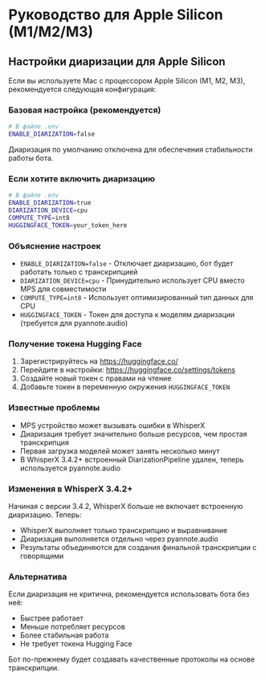 # Руководство для Apple Silicon (M1/M2/M3)

## Настройки диаризации для Apple Silicon

Если вы используете Mac с процессором Apple Silicon (M1, M2, M3), рекомендуется следующая конфигурация:

### Базовая настройка (рекомендуется)

```bash
# В файле .env
ENABLE_DIARIZATION=false
```

Диаризация по умолчанию отключена для обеспечения стабильности работы бота.

### Если хотите включить диаризацию

```bash
# В файле .env
ENABLE_DIARIZATION=true
DIARIZATION_DEVICE=cpu
COMPUTE_TYPE=int8
HUGGINGFACE_TOKEN=your_token_here
```

### Объяснение настроек

- `ENABLE_DIARIZATION=false` - Отключает диаризацию, бот будет работать только с транскрипцией
- `DIARIZATION_DEVICE=cpu` - Принудительно использует CPU вместо MPS для совместимости
- `COMPUTE_TYPE=int8` - Использует оптимизированный тип данных для CPU
- `HUGGINGFACE_TOKEN` - Токен для доступа к моделям диаризации (требуется для pyannote.audio)

### Получение токена Hugging Face

1. Зарегистрируйтесь на https://huggingface.co/
2. Перейдите в настройки: https://huggingface.co/settings/tokens
3. Создайте новый токен с правами на чтение
4. Добавьте токен в переменную окружения `HUGGINGFACE_TOKEN`

### Известные проблемы

- MPS устройство может вызывать ошибки в WhisperX
- Диаризация требует значительно больше ресурсов, чем простая транскрипция
- Первая загрузка моделей может занять несколько минут
- В WhisperX 3.4.2+ встроенный DiarizationPipeline удален, теперь используется pyannote.audio

### Изменения в WhisperX 3.4.2+

Начиная с версии 3.4.2, WhisperX больше не включает встроенную диаризацию. Теперь:
- WhisperX выполняет только транскрипцию и выравнивание
- Диаризация выполняется отдельно через pyannote.audio
- Результаты объединяются для создания финальной транскрипции с говорящими

### Альтернатива

Если диаризация не критична, рекомендуется использовать бота без неё:
- Быстрее работает
- Меньше потребляет ресурсов  
- Более стабильная работа
- Не требует токена Hugging Face

Бот по-прежнему будет создавать качественные протоколы на основе транскрипции.

